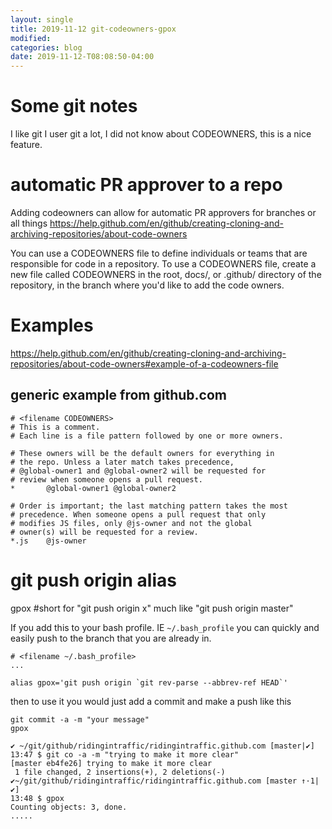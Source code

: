 ```yaml
---
layout: single
title: 2019-11-12 git-codeowners-gpox
modified:
categories: blog
date: 2019-11-12-T08:08:50-04:00
---
```


# Some git notes
I like git I user git a lot, I did not know about CODEOWNERS, this is a nice feature.

# automatic PR approver to a repo
Adding codeowners can allow for automatic PR approvers for branches or all things
https://help.github.com/en/github/creating-cloning-and-archiving-repositories/about-code-owners

You can use a CODEOWNERS file to define individuals or teams that are responsible for code in a repository.
To use a CODEOWNERS file, create a new file called CODEOWNERS in the root, docs/, or .github/ directory of the repository, in the branch where you'd like to add the code owners.

# Examples
https://help.github.com/en/github/creating-cloning-and-archiving-repositories/about-code-owners#example-of-a-codeowners-file
## generic example from github.com
```
# <filename CODEOWNERS>
# This is a comment.
# Each line is a file pattern followed by one or more owners.

# These owners will be the default owners for everything in
# the repo. Unless a later match takes precedence,
# @global-owner1 and @global-owner2 will be requested for
# review when someone opens a pull request.
*       @global-owner1 @global-owner2

# Order is important; the last matching pattern takes the most
# precedence. When someone opens a pull request that only
# modifies JS files, only @js-owner and not the global
# owner(s) will be requested for a review.
*.js    @js-owner
```


# git push origin alias
gpox #short for "git push origin x" much like "git push origin master"

If you add this to your bash profile. IE `~/.bash_profile` you can quickly and easily push to the branch that you are already in.
```
# <filename ~/.bash_profile>
...

alias gpox='git push origin `git rev-parse --abbrev-ref HEAD`'
```

then to use it you would just add a commit and make a push like this
```
git commit -a -m "your message"
gpox 
```
```
✔ ~/git/github/ridingintraffic/ridingintraffic.github.com [master|✔]
13:47 $ git co -a -m "trying to make it more clear"
[master eb4fe26] trying to make it more clear
 1 file changed, 2 insertions(+), 2 deletions(-)
✔~/git/github/ridingintraffic/ridingintraffic.github.com [master ↑·1|✔]
13:48 $ gpox
Counting objects: 3, done.
.....
```